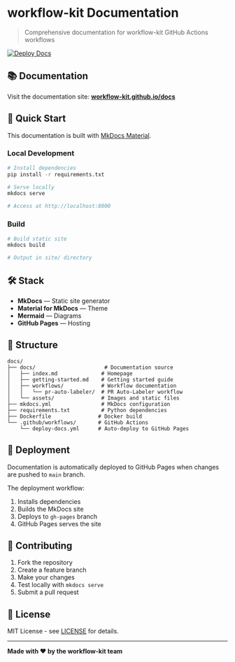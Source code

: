 # workflow-kit Documentation

> Comprehensive documentation for workflow-kit GitHub Actions workflows

[![Deploy Docs](https://github.com/workflow-kit/docs/actions/workflows/deploy-docs.yml/badge.svg)](https://github.com/workflow-kit/docs/actions/workflows/deploy-docs.yml)

## 📚 Documentation

Visit the documentation site: **[workflow-kit.github.io/docs](https://workflow-kit.github.io/docs/)**

## 🚀 Quick Start

This documentation is built with [MkDocs Material](https://squidfunk.github.io/mkdocs-material/).

### Local Development

```bash
# Install dependencies
pip install -r requirements.txt

# Serve locally
mkdocs serve

# Access at http://localhost:8000
```

### Build

```bash
# Build static site
mkdocs build

# Output in site/ directory
```

## 🛠️ Stack

- **MkDocs** — Static site generator
- **Material for MkDocs** — Theme
- **Mermaid** — Diagrams
- **GitHub Pages** — Hosting

## 📂 Structure

```
docs/
├── docs/                      # Documentation source
│   ├── index.md              # Homepage
│   ├── getting-started.md    # Getting started guide
│   ├── workflows/            # Workflow documentation
│   │   └── pr-auto-labeler/  # PR Auto-Labeler workflow
│   └── assets/               # Images and static files
├── mkdocs.yml                # MkDocs configuration
├── requirements.txt          # Python dependencies
├── Dockerfile               # Docker build
└── .github/workflows/       # GitHub Actions
    └── deploy-docs.yml      # Auto-deploy to GitHub Pages
```

## 🔄 Deployment

Documentation is automatically deployed to GitHub Pages when changes are pushed to `main` branch.

The deployment workflow:
1. Installs dependencies
2. Builds the MkDocs site
3. Deploys to `gh-pages` branch
4. GitHub Pages serves the site

## 🤝 Contributing

1. Fork the repository
2. Create a feature branch
3. Make your changes
4. Test locally with `mkdocs serve`
5. Submit a pull request

## 📝 License

MIT License - see [LICENSE](LICENSE) for details.

---

**Made with ❤️ by the workflow-kit team**

